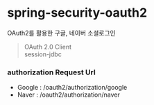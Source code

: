 # spring-security-oauth2
OAuth2를 활용한 구글, 네이버 소셜로그인

> OAuth 2.0 Client<br>
> session-jdbc
### authorization Request Url
* Google : /oauth2/authorization/google
* Naver : /oauth2/authorization/naver
